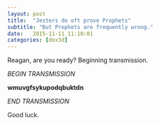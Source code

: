 ```yaml
---
layout: post
title:  "Jesters do oft prove Prophets"
subtitle: "But Prophets are frequently wrong."
date:   2015-11-11 11:10:01
categories: [dox3d]
---
```

Reagan, are you ready? Beginning transmission.


*BEGIN TRANSMISSION*

**wmuvgfsykupodqbuktdn**

*END TRANSMISSION*


Good luck.